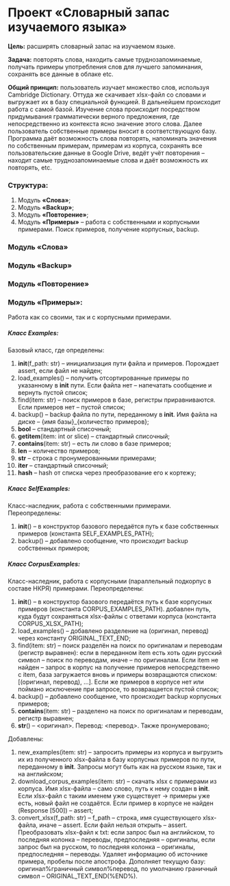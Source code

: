 # Проект «Словарный запас изучаемого языка»

**Цель:** расширять словарный запас на изучаемом языке.

**Задача:** повторять слова, находить самые труднозапоминаемые, получать примеры употребления слов для лучшего 
запоминания, сохранять все данные в облаке etc.

**Общий принцип:** пользователь изучает множество слов, используя Cambridge Dictionary. Оттуда же скачивает xlsx-файл со
словами и выгружает их в базу специальной функцией. В дальнейшем происходит работа с самой базой. Изучение слова 
происходит посредством придумывания грамматически верного предложения, где непосредственно из контекста ясно значение 
этого слова. Далее пользователь собственные примеры вносит в соответствующую базу. Программа даёт возможность слова 
повторять, напоминать значения по собственным примерам, примерам из корпуса, сохранять все пользовательские данные в 
Google Drive, ведёт учёт повторения – находит самые труднозапоминаемые слова и даёт возможность их повторять, etc. 

### Структура:
1. Модуль **«Слова»**;
2. Модуль **«Backup»**;
3. Модуль **«Повторение»**;
4. Модуль **«Примеры»** – работа с собственными и корпусными примерами. Поиск примеров, получение корпусных, backup.


### Модуль «Слова»
### Модуль «Backup»
### Модуль «Повторение»
### Модуль «Примеры»:
Работа как со своими, так и с корпусными примерами. 
##### Класс Examples:
Базовый класс, где определены:
1. __init__(f_path: str) – инициализация пути файла и примеров. Порождает assert, если файл не найден;
2. load_examples() – получить отсортированные примеры по указанному в __init__ пути.  Если файла нет – напечатать 
сообщение и вернуть пустой список;
2. find(item: str) – поиск примеров в базе, регистры приравниваются. Если примеров нет – пустой список;
3. backup() – backup файла по пути, переданному в __init__.  Имя файла на диске – {имя базы}_{количество примеров};
4. __bool__ – стандартный списочный;
5. __getitem__(item: int or slice) – стандартный списочный;
6. __contains__(item: str) – есть ли слово в базе примеров; 
7. __len__ – количество примеров;
8. __str__ – строка с пронумерованными примерами;
9. __iter__ – стандартный списочный;
10. __hash__ – hash от списка через преобразование его к кортежу;

##### Класс SelfExamples:
Класс-наследник, работа с собственными примерами. 
Переопределены:
1. __init__() – в конструктор базового передаётся путь к базе собственных примеров (константа SELF_EXAMPLES_PATH);
2. backup() – добавлено сообщение, что происходит backup собственных примеров;

##### Класс CorpusExamples:
Класс-наследник, работа с корпусными (параллельный подкорпус в составе НКРЯ) примерами. 
Переопределены:
1. __init__() – в конструктор базового передаётся путь к базе корпусных примеров (константа CORPUS_EXAMPLES_PATH).
добавлен путь, куда будут сохраняться xlsx-файлы с ответами корпуса (константа CORPUS_XLSX_PATH);
2. load_examples() – добавлено разделение на (оригинал, перевод) через константу ORIGINAL_TEXT_END;
3. find(item: str) – поиск разделён на поиск по оригиналам и переводам (регистр выравнен): если в переданном item есть 
хоть один русский символ – поиск по переводам, иначе – по оригиналам. Если item не найден – запрос в корпус на получение
примеров непосредственно с item, база загружается вновь и примеры возвращаются списком: [(оригинал, перевод), ...]. 
Если же примеров в корпусе нет или поймано исключение при запросе, то возвращается пустой список;
4. backup() – добавлено сообщение, что происходит backup корпусных примеров;
5. __contains__(item: str) – разделено на поиск по оригиналам и переводам, регистр выравнен;
6. __str__() – <оригинал>. Перевод: <перевод>. Также пронумеровано;

Добавлены:
1. new_examples(item: str) – запросить примеры из корпуса и выгрузить их из полученного xlsx-файла в базу корпусных 
примеров по пути, переданному в __init__. Запросы могут быть как на русском языке, так и на английском;
2. download_corpus_examples(item: str) – скачать xlsx с примерами из корпуса. Имя xlsx-файла – само слово, путь к нему 
создан в __init__. Если xlsx-файл с таким именем уже существует → примеры уже есть, новый файл не создаётся. Если пример
в корпусе не найден (Response [500]) – assert;  
3. convert_xlsx(f_path: str) – f_path – строка, имя существующего xlsx-файла, иначе – assert. Если файл нельзя открыть –
assert. Преобразовать xlsx-файл к txt: если запрос был на английском, то последняя колонка – переводы, предпоследняя – 
оригиналы, если запрос был на русском, то последняя колонка – оригиналы, предпоследняя – переводы. Удаляет информацию об 
источнике примера, пробелы после апострофа. Дополняет текущую базу: оригинал%граничный символ%перевод, по умолчанию 
граничный символ – ORIGINAL_TEXT_END(%END%). 